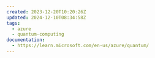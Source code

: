 ```yaml
---
created: 2023-12-20T10:20:26Z
updated: 2024-12-10T08:34:58Z
tags:
  - azure
  - quantum-computing
documentation:
  - https://learn.microsoft.com/en-us/azure/quantum/
---
```

